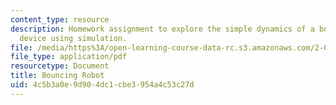 ```yaml
---
content_type: resource
description: Homework assignment to explore the simple dynamics of a bouncing robot
  device using simulation.
file: /media/https%3A/open-learning-course-data-rc.s3.amazonaws.com/2-017j-design-of-electromechanical-robotic-systems-fall-2009/4c5b3a0e9d904dc1cbe3954a4c53c27d_MIT2_017JF09_p15.pdf
file_type: application/pdf
resourcetype: Document
title: Bouncing Robot
uid: 4c5b3a0e-9d90-4dc1-cbe3-954a4c53c27d
---
```

